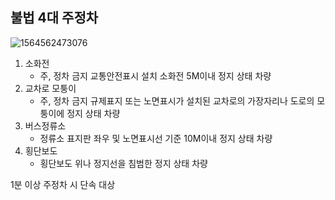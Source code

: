 ## 불법 4대 주정차

![1564562473076](C:\Users\student\Documents\GitHub\javaStudy\사진\불법4대주정차)

1. 소화전
   - 주, 정차 금지 교통안전표시 설치 소화전 5M이내 정지 상태  차량
2. 교차로 모퉁이
   - 주, 정차 금지 규제표지 또는 노면표시가 설치된 교차로의 가장자리나 도로의 모퉁이에 정지 상태 차량
3. 버스정류소
   - 정류소 표지판 좌우 및 노면표시선 기준 10M이내 정지 상태 차량
4. 횡단보도
   - 횡단보도 위나 정지선을 침범한 정지 상태 차량

1분 이상 주정차 시 단속 대상